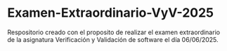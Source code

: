 # Examen-Extraordinario-VyV-2025

Respositorio creado con el proposito de realizar el examen extraordinario de la asignatura 
Verificación y Validación de software el día 06/06/2025.